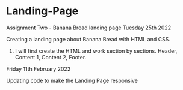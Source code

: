 # Landing-Page
Assignment Two - Banana Bread landing page
Tuesday 25th 2022

Creating a landing page about Banana Bread with HTML and CSS.

1. I will first create the HTML and work section by sections. Header, Content 1, Content 2, Footer.

Friday 11th February 2022

Updating code to make the Landing Page responsive 

